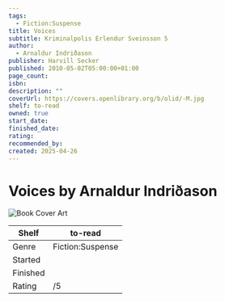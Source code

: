 ```yaml
---
tags:
  - Fiction:Suspense
title: Voices
subtitle: Kriminalpolis Erlendur Sveinsson 5
author:
  - Arnaldur Indriðason
publisher: Harvill Secker
published: 2010-05-02T05:00:00+01:00
page_count: 
isbn: 
description: ""
coverUrl: https://covers.openlibrary.org/b/olid/-M.jpg
shelf: to-read
owned: true
start_date: 
finished_date: 
rating: 
recommended_by: 
created: 2025-04-26
---
```


# Voices by Arnaldur Indriðason

![Book Cover Art](https://covers.openlibrary.org/b/olid/-M.jpg)

| Shelf | to-read |
| --- | --- |
| Genre | Fiction:Suspense |
| Started |  |
| Finished |  |
| Rating | /5 |

